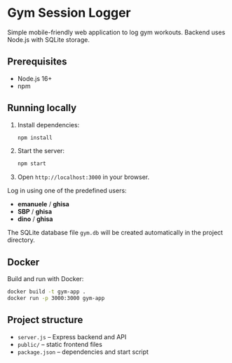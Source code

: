 # Gym Session Logger

Simple mobile-friendly web application to log gym workouts. Backend uses Node.js with SQLite storage.

## Prerequisites
- Node.js 16+
- npm

## Running locally
1. Install dependencies:
   ```bash
   npm install
   ```
2. Start the server:
   ```bash
   npm start
   ```
3. Open `http://localhost:3000` in your browser.

Log in using one of the predefined users:
* **emanuele** / **ghisa**
* **SBP** / **ghisa**
* **dino** / **ghisa**

The SQLite database file `gym.db` will be created automatically in the project directory.

## Docker
Build and run with Docker:
```bash
docker build -t gym-app .
docker run -p 3000:3000 gym-app
```

## Project structure
- `server.js` – Express backend and API
- `public/` – static frontend files
- `package.json` – dependencies and start script


